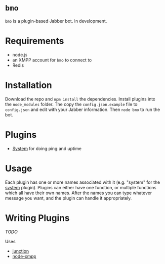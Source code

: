 `bmo`
=

`bmo` is a plugin-based Jabber bot. In development.

Requirements
=

- node.js
- an XMPP account for `bmo` to connect to
- Redis

Installation
=

Download the repo and `npm install` the dependencies. Install plugins into the `node_modules` folder. The copy the `config.json.example` file to `config.json` and edit with your Jabber information. Then `node bmo` to run the bot.

Plugins
=

- [System](https://github.com/stevestreza/bmo-plugin-system) for doing ping and uptime

Usage
=

Each plugin has one or more names associated with it (e.g. "system" for the [system](https://github.com/stevestreza/bmo-plugin-system) plugin). Plugins can either have one function, or multiple functions which all have their own names. After the names you can type whatever message you want, and the plugin can handle it appropriately.

Writing Plugins
=

*TODO*

Uses

- [junction](https://github.com/jaredhanson/junction)
- [node-xmpp](https://github.com/node-xmpp/node-xmpp)

